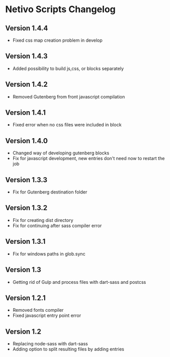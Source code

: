 # Netivo Scripts Changelog

## Version 1.4.4
- Fixed css map creation problem in develop

## Version 1.4.3
- Added possibility to build js,css, or blocks separately

## Version 1.4.2 
- Removed Gutenberg from front javascript compilation

## Version 1.4.1
- Fixed error when no css files were included in block

## Version 1.4.0
- Changed way of developing gutenberg blocks
- Fix for javascript development, new entries don't need now to restart the job

## Version 1.3.3
- Fix for Gutenberg destination folder

## Version 1.3.2
- Fix for creating dist directory
- Fix for continuing after sass compiler error

## Version 1.3.1
- Fix for windows paths in glob.sync

## Version 1.3
- Getting rid of Gulp and process files with dart-sass and postcss

## Version 1.2.1
- Removed fonts compiler
- Fixed javascript entry point error

## Version 1.2
- Replacing node-sass with dart-sass
- Adding option to split resulting files by adding entries